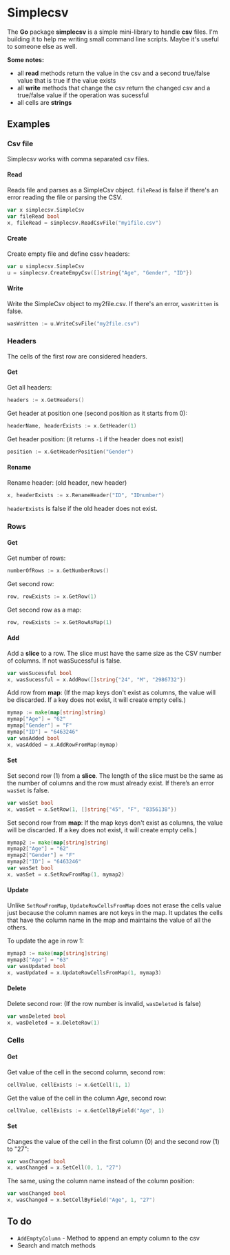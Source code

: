 # Simplecsv

The **Go** package **simplecsv** is a simple mini-library to handle **csv** files. I'm building it to help me writing small command line scripts. Maybe it's useful to someone else as well.

**Some notes:**

* all **read** methods return the value in the csv and a second true/false value that is true if the value exists
* all **write** methods that change the csv return the changed csv and a true/false value if the operation was sucessful
* all cells are **strings**

## Examples

### Csv file

Simplecsv works with comma separated csv files.

#### Read

Reads file and parses as a SimpleCsv object. `fileRead` is false if there's an error reading the file or parsing the CSV.

```go
var x simplecsv.SimpleCsv
var fileRead bool
x, fileRead = simplecsv.ReadCsvFile("my1file.csv")
```

#### Create

Create empty file and define cssv headers:

```go
var u simplecsv.SimpleCsv
u = simplecsv.CreateEmpyCsv([]string{"Age", "Gender", "ID"})
```

#### Write

Write the SimpleCsv object to my2file.csv. If there's an error, `wasWritten` is false.

```go
wasWritten := u.WriteCsvFile("my2file.csv")
```

### Headers

The cells of the first row are considered headers.

#### Get

Get all headers:

```go
headers := x.GetHeaders()
```

Get header at position one (second position as it starts from 0):

```go
headerName, headerExists := x.GetHeader(1)
```

Get header position: (it returns `-1` if the header does not exist)

```go
position := x.GetHeaderPosition("Gender")
```

#### Rename

Rename header: (old header, new header)

```go
x, headerExists := x.RenameHeader("ID", "IDnumber")
```

`headerExists` is false if the old header does not exist.

### Rows

#### Get

Get number of rows:

```go
numberOfRows := x.GetNumberRows()
```

Get second row:

```go
row, rowExists := x.GetRow(1)
```

Get second row as a map:

```go
row, rowExists := x.GetRowAsMap(1)
```

#### Add

Add a **slice** to a row. The slice must have the same size as the CSV number of columns. If not wasSucessful is false.

```go
var wasSucessful bool
x, wasSucessful = x.AddRow([]string{"24", "M", "2986732"})
```

Add row from **map**: (If the map keys don't exist as columns, the value will be discarded. If a key does not exist, it will create empty cells.)

```go
mymap := make(map[string]string)
mymap["Age"] = "62"
mymap["Gender"] = "F"
mymap["ID"] = "6463246"
var wasAdded bool 
x, wasAdded = x.AddRowFromMap(mymap)
```

#### Set

Set second row (1) from a **slice**. The length of the slice must be the same as the number of columns and the row must already exist. If there’s an error `wasSet` is false.

```go
var wasSet bool
x, wasSet = x.SetRow(1, []string{"45", "F", "8356138"})
```

Set second row from **map**: If the map keys don't exist as columns, the value will be discarded. If a key does not exist, it will create empty cells.)

```go
mymap2 := make(map[string]string)
mymap2["Age"] = "62"
mymap2["Gender"] = "F"
mymap2["ID"] = "6463246"
var wasSet bool
x, wasSet = x.SetRowFromMap(1, mymap2)
```

#### Update

Unlike `SetRowFromMap`, `UpdateRowCellsFromMap` does not erase the cells value just because the column names are not keys in the  map. It updates the cells that have the column name in the map and maintains the value of all the others.

To update the age in row 1:

```go
mymap3 := make(map[string]string)
mymap3["Age"] = "63"
var wasUpdated bool
x, wasUpdated = x.UpdateRowCellsFromMap(1, mymap3)
```

#### Delete

Delete second row: (If the row number is invalid, `wasDeleted` is false)

```go
var wasDeleted bool
x, wasDeleted = x.DeleteRow(1)
```

### Cells

#### Get

Get value of the cell in the second column, second row:

```go
cellValue, cellExists := x.GetCell(1, 1)
```

Get the value of the cell in the column *Age*, second row:

```go
cellValue, cellExists := x.GetCellByField("Age", 1)
```

#### Set

Changes the value of the cell in the first column (0) and the second row (1) to "27":

```go
var wasChanged bool 
x, wasChanged = x.SetCell(0, 1, "27")
```

The same, using the column name instead of the column position:

```go 
var wasChanged bool 
x, wasChanged = x.SetCellByField("Age", 1, "27")
```

## To do

* `AddEmptyColumn` - Method to append an empty column to the csv
* Search and match methods
